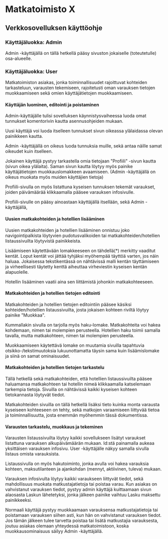 <h1> Matkatoimisto X </h1>
<h2> Verkkosovelluksen käyttöohje </h2>

<h3> Käyttäjäluokka: Admin </h3>
Admin -käyttäjällä on tällä hetkellä pääsy sivuston jokaiselle (toteutetulle) osa-alueelle. 
<h3> Käyttäjäluokka: User </h3>
Matkatoimiston asiakas, jonka toiminnallisuudet rajoittuvat kohteiden tarkasteluun, varausten tekemiseen, rajoitetusti oman varauksen tietojen muokkaamiseen sekä omien käyttäjätietojen muokkaamiseen.

<h4> Käyttäjän luominen, editointi ja poistaminen </h4>

Admin-käyttäjälle tulisi sovelluksen käynnistysvaiheessa luoda omat tunnukset komentorivin kautta asennusohjeiden mukaan.

Uusi käyttäjä voi luoda itselleen tunnukset sivun oikeassa ylälaidassa olevan painikkeen kautta. 

Admin -käyttäjällä on oikeus luoda tunnuksia muille, sekä antaa näille samat oikeudet kuin itselleen.

Jokainen käyttäjä pystyy tarkastella omia tietojaan "Profiili" -sivun kautta (sivun oikea ylälaita). Saman sivun kautta löytyy myös painike käyttäjätietojen muokkauslomakkeen avaamiseen. (Admin -käyttäjällä  on oikeus muokata myös muiden käyttäjien tietoja)

Profiili-sivulla on myös listattuna kyseisen tunnuksen tekemät varaukset, joiden päivämäärää klikkaamalla pääsee varauksen infosivulle.

Profiili-sivulle on pääsy ainoastaan käyttäjällä itsellään, sekä Admin -käyttäjällä,

<h4>Uusien matkakohteiden ja hotellien lisääminen</h4>

Uusien matkakohteiden ja hotellien lisääminen onnistuu joko navigointipalkista löytyvien pudotusvalikoiden tai 
matkakohteiden/hotellien listaussivuilta löytyvistä painikkeista.

Lisäämiseen käytettävään lomakkeeseen on tähdellä(*) merkitty vaaditut kentät. Loput kentät voi jättää tyhjäksi myöhempää
täyttöä varten, jos näin haluaa. Jokaisessa tekstikentässä on nähtävissä malli kentän täyttämiseen ja virheellisesti täytetty
kenttä aiheuttaa virheviestin kyseisen kentän alapuolelle.

Hotellin lisääminen vaatii aina sen liittämistä johonkin matkakohteeseen.

<h4> Matkakohteiden ja hotellien tietojen editointi </h4>

Matkakohteiden ja hotellien tietojen editointiin pääsee käsiksi kohteiden/hotellien listaussivuilta, josta jokaisen kohteen riviltä löytyy painike "Muokkaa".

Kummallakin sivulla on tarjolla myös haku-lomake. Matkakohteita voi hakea kohdemaan, nimen tai molempien perusteella. Hotellien 
haku toimii samalla tavalla, mutta matkakohteen, nimen tai molempien perusteella.

Muokkaamiseen käytettävä lomake on muutamia sivuilla tapahtuvia otsikko-/tekstimuutoksia lukuunottamatta täysin sama kuin lisäämislomake ja siinä on samat ominaisuudet.

<h4> Matkakohteiden ja hotellien tietojen tarkastelu </h4>

Tällä hetkellä sekä matkakohteiden, että hotellien listaussivuilta pääsee haluamansa matkakohteen tai hotellin nimeä klikkaamalla
katselemaan tarkempia tietoja. Sivuilla on nähtävissä kaikki kyseisen kohteen tietokannasta löytyvät tiedot.

Matkakohteiden sivuilla on tällä hetkellä lisäksi tieto kuinka monta varausta kyseiseen kohteeseen on tehty, sekä matkojen
varaamiseen liittyvää tietoa ja toiminnallisuutta, josta enemmän myöhemmin tässä dokumentissa.

<h4> Varausten tarkastelu, muokkaus ja tekeminen </h4> 

Varausten listaussivuilta löytyy kaikki sovellukseen lisätyt varaukset listattuna varauksen alkupäivämäärän mukaan. Id:stä painamalla aukeaa yksittäisen varauksen infosivu. User -käyttäjälle näkyy samalla sivulla listaus omista varauksista.

Listaussivulla on myös hakutoiminto, jonka avulla voi hakea varauksia kohteen, maksutilanteen ja ajankohdan (mennyt, aktiivinen, tuleva) mukaan.

Varauksen infosivulta löytyy kaikki varaukseen liittyvät tiedot, sekä mahdollisuus muokata matkustajatietoja tai poistaa varau. Kun asiakas on vahvistanut varauksen tiedot, pystyy admin käyttäjä kuittaamaan sivun alaosasta Laskun lähetetyksi, jonka jälkeen painike vaihtuu Lasku maksettu painikkeeksi. 

Normaali käyttäjä pystyy muokkaamaan varauksensa matkustajatietoja tai poistamaan varauksen siihen asti, kun hän on vahvistanut varauksen tiedot. Jos tämän jälkeen tulee tarvetta poistaa tai lisätä matkustajia varauksesta, joutuu asiakas olemaan yhteydessä matkatoimistoon, koska muokkausominaisuus säilyy Admin -käyttäjällä. 



